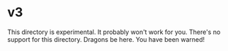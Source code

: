 # v3

This directory is experimental. It probably won't work for you. There's no support for this directory. Dragons be here. You have been warned!